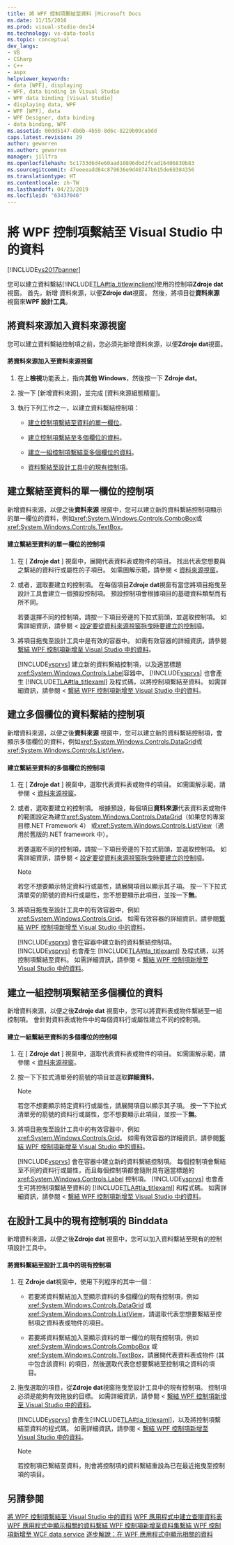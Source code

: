 ```yaml
---
title: 將 WPF 控制項繫結至資料 |Microsoft Docs
ms.date: 11/15/2016
ms.prod: visual-studio-dev14
ms.technology: vs-data-tools
ms.topic: conceptual
dev_langs:
- VB
- CSharp
- C++
- aspx
helpviewer_keywords:
- data [WPF], displaying
- WPF, data binding in Visual Studio
- WPF data binding [Visual Studio]
- displaying data, WPF
- WPF [WPF], data
- WPF Designer, data binding
- data binding, WPF
ms.assetid: 00dd5147-db0b-4b59-8d6c-8229b09ca9dd
caps.latest.revision: 29
author: gewarren
ms.author: gewarren
manager: jillfra
ms.openlocfilehash: 5c1733d6d4e60aad10896dbd2fcad16406830b83
ms.sourcegitcommit: 47eeeeadd84c879636e9d48747b615de69384356
ms.translationtype: HT
ms.contentlocale: zh-TW
ms.lasthandoff: 04/23/2019
ms.locfileid: "63437046"
---
```

# <a name="bind-wpf-controls-to-data-in-visual-studio"></a>將 WPF 控制項繫結至 Visual Studio 中的資料
[!INCLUDE[vs2017banner](../includes/vs2017banner.md)]

您可以建立資料繫結[!INCLUDE[TLA#tla_titlewinclient](../includes/tlasharptla-titlewinclient-md.md)]使用的控制項**Zdroje dat**視窗。 首先，新增 資料來源，以便**Zdroje dat**視窗。 然後，將項目從**資料來源** 視窗來**WPF 設計工具**。

## <a name="adding"></a> 將資料來源加入資料來源視窗
 您可以建立資料繫結控制項之前，您必須先新增資料來源，以便**Zdroje dat**視窗。

#### <a name="to-add-a-data-source-to-the-data-sources-window"></a>將資料來源加入至資料來源視窗

1. 在上**檢視**功能表上，指向**其他 Windows**，然後按一下  **Zdroje dat**。

2. 按一下 [新增資料來源]，並完成 [資料來源組態精靈]。

3. 執行下列工作之一，以建立資料繫結控制項：

    - [建立控制項繫結至資料的單一欄位](#simple)。

    - [建立控制項繫結至多個欄位的資料](#complex)。

    - [建立一組控制項繫結至多個欄位的資料](#details)。

    - [資料繫結至設計工具中的現有控制項](#existing)。

## <a name="simple"></a> 建立繫結至資料的單一欄位的控制項
 新增資料來源，以便之後**資料來源** 視窗中，您可以建立新的資料繫結控制項顯示的單一欄位的資料，例如<xref:System.Windows.Controls.ComboBox>或<xref:System.Windows.Controls.TextBox>。

#### <a name="to-create-a-control-that-is-bound-to-a-single-field-of-data"></a>建立繫結至資料的單一欄位的控制項

1. 在 [ **Zdroje dat** ] 視窗中，展開代表資料表或物件的項目。 找出代表您想要與之繫結的資料行或屬性的子項目。 如需圖解示範，請參閱 <<c0> [ 資料來源視窗](http://msdn.microsoft.com/library/0d20f699-cc95-45b3-8ecb-c7edf1f67992)。

2. 或者，選取要建立的控制項。 在每個項目**Zdroje dat**視窗有當您將項目拖曳至設計工具會建立一個預設控制項。 預設控制項會根據項目的基礎資料類型而有所不同。

     若要選擇不同的控制項，請按一下項目旁邊的下拉式箭頭，並選取控制項。 如需詳細資訊，請參閱 <<c0> [ 設定要從資料來源視窗拖曳時要建立的控制項](../data-tools/set-the-control-to-be-created-when-dragging-from-the-data-sources-window.md)。

3. 將項目拖曳至設計工具中是有效的容器中。 如需有效容器的詳細資訊，請參閱[繫結 WPF 控制項新增至 Visual Studio 中的資料](../data-tools/bind-wpf-controls-to-data-in-visual-studio1.md)。

     [!INCLUDE[vsprvs](../includes/vsprvs-md.md)] 建立新的資料繫結控制項，以及適當標題<xref:System.Windows.Controls.Label>容器中。 [!INCLUDE[vsprvs](../includes/vsprvs-md.md)] 也會產生 [!INCLUDE[TLA#tla_titlexaml](../includes/tlasharptla-titlexaml-md.md)] 及程式碼，以將控制項繫結至資料。 如需詳細資訊，請參閱 <<c0> [ 繫結 WPF 控制項新增至 Visual Studio 中的資料](../data-tools/bind-wpf-controls-to-data-in-visual-studio1.md)。

## <a name="complex"></a> 建立多個欄位的資料繫結的控制項
 新增資料來源，以便之後**資料來源** 視窗中，您可以建立新的資料繫結控制項，會顯示多個欄位的資料，例如<xref:System.Windows.Controls.DataGrid>或<xref:System.Windows.Controls.ListView>。

#### <a name="to-create-a-control-that-is-bound-to-multiple-fields-of-data"></a>建立繫結至資料的多個欄位的控制項

1. 在 [ **Zdroje dat** ] 視窗中，選取代表資料表或物件的項目。 如需圖解示範，請參閱 <<c0> [ 資料來源視窗](http://msdn.microsoft.com/library/0d20f699-cc95-45b3-8ecb-c7edf1f67992)。

2. 或者，選取要建立的控制項。 根據預設，每個項目**資料來源**代表資料表或物件的範圍設定為建立<xref:System.Windows.Controls.DataGrid>（如果您的專案目標.NET Framework 4） 或<xref:System.Windows.Controls.ListView>（適用於舊版的.NET framework 中）。

     若要選取不同的控制項，請按一下項目旁邊的下拉式箭頭，並選取控制項。 如需詳細資訊，請參閱 <<c0> [ 設定要從資料來源視窗拖曳時要建立的控制項](../data-tools/set-the-control-to-be-created-when-dragging-from-the-data-sources-window.md)。

    > [!NOTE]
    > 若您不想要顯示特定資料行或屬性，請展開項目以顯示其子項。 按一下下拉式清單旁的箭號的資料行或屬性，您不想要顯示此項目，並按一下**無**。

3. 將項目拖曳至設計工具中的有效容器中，例如 <xref:System.Windows.Controls.Grid>。 如需有效容器的詳細資訊，請參閱[繫結 WPF 控制項新增至 Visual Studio 中的資料](../data-tools/bind-wpf-controls-to-data-in-visual-studio1.md)。

     [!INCLUDE[vsprvs](../includes/vsprvs-md.md)] 會在容器中建立新的資料繫結控制項。 [!INCLUDE[vsprvs](../includes/vsprvs-md.md)] 也會產生 [!INCLUDE[TLA#tla_titlexaml](../includes/tlasharptla-titlexaml-md.md)] 及程式碼，以將控制項繫結至資料。 如需詳細資訊，請參閱 <<c0> [ 繫結 WPF 控制項新增至 Visual Studio 中的資料](../data-tools/bind-wpf-controls-to-data-in-visual-studio1.md)。

## <a name="details"></a> 建立一組控制項繫結至多個欄位的資料
 新增資料來源，以便之後**Zdroje dat**  視窗中，您可以將資料表或物件繫結至一組控制項。 會針對資料表或物件中的每個資料行或屬性建立不同的控制項。

#### <a name="to-create-a-set-of-controls-that-are-bound-to-multiple-fields-of-data"></a>建立一組繫結至資料的多個欄位的控制項

1. 在 [ **Zdroje dat** ] 視窗中，選取代表資料表或物件的項目。 如需圖解示範，請參閱 <<c0> [ 資料來源視窗](http://msdn.microsoft.com/library/0d20f699-cc95-45b3-8ecb-c7edf1f67992)。

2. 按一下下拉式清單旁的箭號的項目並選取**詳細資料**。

    > [!NOTE]
    > 若您不想要顯示特定資料行或屬性，請展開項目以顯示其子項。 按一下下拉式清單旁的箭號的資料行或屬性，您不想要顯示此項目，並按一下**無**。

3. 將項目拖曳至設計工具中的有效容器中，例如 <xref:System.Windows.Controls.Grid>。 如需有效容器的詳細資訊，請參閱[繫結 WPF 控制項新增至 Visual Studio 中的資料](../data-tools/bind-wpf-controls-to-data-in-visual-studio1.md)。

     [!INCLUDE[vsprvs](../includes/vsprvs-md.md)] 會在容器中建立新的資料繫結控制項。 每個控制項會繫結至不同的資料行或屬性，而且每個控制項都會隨附具有適當標題的 <xref:System.Windows.Controls.Label> 控制項。 [!INCLUDE[vsprvs](../includes/vsprvs-md.md)] 也會產生可將控制項繫結至資料的 [!INCLUDE[TLA#tla_titlexaml](../includes/tlasharptla-titlexaml-md.md)] 和程式碼。 如需詳細資訊，請參閱 <<c0> [ 繫結 WPF 控制項新增至 Visual Studio 中的資料](../data-tools/bind-wpf-controls-to-data-in-visual-studio1.md)。

## <a name="existing"></a> 在設計工具中的現有控制項的 Binddata
 新增資料來源，以便之後**Zdroje dat**  視窗中，您可以加入資料繫結至現有的控制項設計工具中。

#### <a name="to-bind-data-to-an-existing-control-in-the-designer"></a>將資料繫結至設計工具中的現有控制項

1. 在  **Zdroje dat**視窗中，使用下列程序的其中一個：

    - 若要將資料繫結加入至顯示資料的多個欄位的現有控制項，例如 <xref:System.Windows.Controls.DataGrid> 或 <xref:System.Windows.Controls.ListView>，請選取代表您想要繫結至控制項之資料表或物件的項目。

    - 若要將資料繫結加入至顯示資料的單一欄位的現有控制項，例如 <xref:System.Windows.Controls.ComboBox> 或 <xref:System.Windows.Controls.TextBox>，請展開代表資料表或物件 (其中包含該資料) 的項目，然後選取代表您想要繫結至控制項之資料的項目。

2. 拖曳選取的項目，從**Zdroje dat**視窗拖曳至設計工具中的現有控制項。 控制項必須是能夠有效拖放的目標。 如需詳細資訊，請參閱 <<c0> [ 繫結 WPF 控制項新增至 Visual Studio 中的資料](../data-tools/bind-wpf-controls-to-data-in-visual-studio1.md)。

     [!INCLUDE[vsprvs](../includes/vsprvs-md.md)] 會產生[!INCLUDE[TLA#tla_titlexaml](../includes/tlasharptla-titlexaml-md.md)]，以及將控制項繫結至資料的程式碼。 如需詳細資訊，請參閱 <<c0> [ 繫結 WPF 控制項新增至 Visual Studio 中的資料](../data-tools/bind-wpf-controls-to-data-in-visual-studio1.md)。

    > [!NOTE]
    > 若控制項已繫結至資料，則會將控制項的資料繫結重設為已在最近拖曳至控制項的項目。

## <a name="see-also"></a>另請參閱
 [將 WPF 控制項繫結至 Visual Studio 中的資料](../data-tools/bind-wpf-controls-to-data-in-visual-studio1.md) [WPF 應用程式中建立查閱資料表](../data-tools/create-lookup-tables-in-wpf-applications.md) [WPF 應用程式中顯示相關的資料](../data-tools/display-related-data-in-wpf-applications.md)[繫結 WPF 控制項新增至資料集](../data-tools/bind-wpf-controls-to-a-dataset.md)[繫結 WPF 控制項新增至 WCF data service](../data-tools/bind-wpf-controls-to-a-wcf-data-service.md) [逐步解說：在 WPF 應用程式中顯示相關的資料](../data-tools/walkthrough-displaying-related-data-in-a-wpf-application.md)
